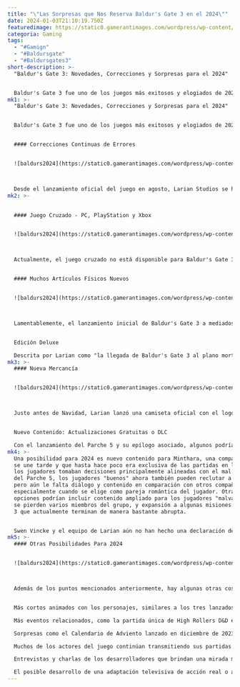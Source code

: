 ```yaml
---
title: "\"Las Sorpresas que Nos Reserva Baldur's Gate 3 en el 2024\""
date: 2024-01-03T21:10:19.750Z
featuredimage: https://static0.gamerantimages.com/wordpress/wp-content/uploads/2023/12/baldurs-gate-3-expect-2024.jpg?q=50&fit=contain&w=1140&h=&dpr=1.5
categoria: Gaming
tags:
  - "#Gamign"
  - "#Baldursgate"
  - "#Baldursgates3"
short-description: >-
  "Baldur's Gate 3: Novedades, Correcciones y Sorpresas para el 2024"


  Baldur's Gate 3 fue uno de los juegos más exitosos y elogiados de 2023, y el desarrollador Larian Studios no muestra señales de detenerse en el nuevo año. La previsión para 2024 incluye correcciones continuas de errores, nuevos
mk1: >-
  "Baldur's Gate 3: Novedades, Correcciones y Sorpresas para el 2024"


  Baldur's Gate 3 fue uno de los juegos más exitosos y elogiados de 2023, y el desarrollador Larian Studios no muestra señales de detenerse en el nuevo año. La previsión para 2024 incluye correcciones continuas de errores, nuevos productos, el esperado lanzamiento de la Edición Deluxe física del juego y posiblemente nuevo contenido, incluido el material insinuado por el recientemente lanzado epílogo. Aunque Larian podría estar pasando a otros proyectos aún no anunciados después del éxito arrollador de Baldur's Gate 3, aún hay mucho por venir para el popular RPG en 2024.


  #### Correcciones Continuas de Errores


  ![baldurs2024](https://static0.gamerantimages.com/wordpress/wp-content/uploads/2023/12/baldurs-gate-3-city.jpg?q=50&fit=crop&w=1500&dpr=1.5 "baldurs2024")



  Desde el lanzamiento oficial del juego en agosto, Larian Studios se ha dedicado a eliminar los errores que ocasionalmente afectan al enorme RPG. Hasta ahora, el juego ha tenido varios parches, abordando problemas como el diálogo que se activa incorrectamente y la lentitud dentro de la abarrotada ciudad de Baldur's Gate. Es casi seguro que 2024 contará con parches y correcciones regulares continuas de Larian, especialmente con el reciente lanzamiento de Baldur's Gate 3 para Xbox Series X/S. Actualmente, Larian está trabajando para abordar problemas de corrupción y eliminación de guardados en la versión de Xbox del juego.
mk2: >-
  

  #### Juego Cruzado - PC, PlayStation y Xbox


  ![baldurs2024](https://static0.gamerantimages.com/wordpress/wp-content/uploads/2023/12/baldurs-gate-3-bard-paladin-multiclass.jpg?q=50&fit=crop&w=1500&dpr=1.5 "baldurs2024")



  Actualmente, el juego cruzado no está disponible para Baldur's Gate 3. Sin embargo, Larian Studios ha declarado previamente que implementar el juego cruzado es una prioridad, especialmente con la rica experiencia multijugador del juego y la nueva disponibilidad en las consolas Xbox, además de PlayStation y PC. Parece probable que esta actualización esté en lo más alto de la lista de cosas por hacer de Larian en 2024 y se implementará antes de que termine el año. Hasta ahora, no hay un anuncio oficial sobre cuándo se implementará el juego cruzado en Baldur's Gate 3, pero definitivamente es posible que Larian sorprenda a los fanáticos al revelarlo de repente, al igual que lo hizo con el nuevo contenido del epílogo en el Parche 5.


  #### Muchos Artículos Físicos Nuevos


  ![baldurs2024](https://static0.gamerantimages.com/wordpress/wp-content/uploads/2024/01/baldurs-gate-3-deluxe-edition.jpg?q=50&fit=crop&w=1500&dpr=1.5 "baldurs2024")



  Lamentablemente, el lanzamiento inicial de Baldur's Gate 3 a mediados de 2023 fue principalmente solo digital y no estuvo acompañado de mercancía oficial de Larian Studios. Sin embargo, el estudio ha estado trabajando para rectificar eso, y 2024 trae la promesa de varios artículos físicos nuevos relacionados con Baldur's Gate 3 para que los coleccionistas disfruten.


  Edición Deluxe

  Descrita por Larian como "la llegada de Baldur's Gate 3 al plano mortal", la Edición Deluxe del juego se anunció a principios de 2023. Actualmente está programada para su lanzamiento en el primer trimestre de 2024 en América, Europa y Oceanía, y estará disponible en ediciones para PC, PlayStation 5 y Xbox. Además de una versión física del juego, la Edición Deluxe incluye el contenido digital Deluxe relacionado con Divinity, un libro de arte digital y hojas de personajes para los personajes de origen, la banda sonora del juego en formato físico y digital, un mapa de Faerun, 32 pegatinas, dos parches, un póster y una caja resistente para almacenar todas las golosinas.
mk3: >-
  #### Nueva Mercancía


  ![baldurs2024](https://static0.gamerantimages.com/wordpress/wp-content/uploads/2023/11/baldurs-gate-3-underdark-not-dangerous.jpg?q=50&fit=crop&w=1500&dpr=1.5 "baldurs2024")



  Justo antes de Navidad, Larian lanzó una camiseta oficial con el logo de Baldur's Gate 3 a través de su sitio oficial. El estudio indicó que esta no era la única pieza de mercancía que planea lanzar para el juego y que actualmente está trabajando con artistas para producir artículos adicionales. Estos podrían incluir más prendas de vestir, impresiones de arte, pequeños artículos como llaveros o botones, bolsas tote y más. Dada la procedencia de Dungeons and Dragons del juego, también es posible que se lancen miniaturas o figuras más grandes con los personajes jugables del juego. También es posible que se lance una edición "Juego del Año" del juego, con obsequios diferentes a la Edición Deluxe, después de que Baldur's Gate 3 obtuviera ese prestigioso premio.


  Nuevo Contenido: Actualizaciones Gratuitas o DLC

  Con el lanzamiento del Parche 5 y su epílogo asociado, algunos podrían preguntarse si Larian ha declarado oficialmente que su trabajo en Baldur's Gate 3 ha terminado y que la historia del juego está oficialmente completa. Sin embargo, nada se ha confirmado, y definitivamente es posible que los desarrolladores tengan más planeado para 2024. Aunque otra actualización importante de contenido parece improbable, no se debe descartar por completo. Faerun es un mundo masivo y aún hay muchas aventuras por vivir.
mk4: >-
  Una posibilidad para 2024 es nuevo contenido para Minthara, una compañera que
  se une tarde y que hasta hace poco era exclusiva de las partidas en las que
  los jugadores tomaban decisiones principalmente alineadas con el mal. A partir
  del Parche 5, los jugadores "buenos" ahora también pueden reclutar a Minthara,
  pero aún le falta diálogo y contenido en comparación con otros compañeros,
  especialmente cuando se elige como pareja romántica del jugador. Otras
  opciones podrían incluir contenido ampliado para los jugadores "malvados", que
  se pierden varios miembros del grupo, y expansión a algunas misiones del Acto
  3 que actualmente terminan de manera bastante abrupta.


  Swen Vincke y el equipo de Larian aún no han hecho una declaración definitiva sobre si Baldur's Gate 3 tendrá contenido descargable. Sin embargo, si se agrega DLC, hay varias opciones. El juego podría expandirse para incluir otras ubicaciones de Forgotten Realms como Neverwinter o Icewind Dale. Podría agregarse una nueva aventura con el viaje de Karlach a Avernus para reparar su motor infernal. El enigmático Withers también podría llamar a los personajes para ayudarlo en otra aventura, como un posible encuentro con Cyric insinuado por una nota misteriosa en el epílogo.
mk5: >-
  #### Otras Posibilidades Para 2024


  ![baldurs2024](https://static0.gamerantimages.com/wordpress/wp-content/uploads/2024/01/baldurs-gate-3-animated-short.jpg?q=50&fit=crop&w=1500&dpr=1.5 "baldurs2024")



  Además de los puntos mencionados anteriormente, hay algunas otras cosas que los fanáticos de Baldur's Gate 3 podrían esperar ver en 2024, ya que Larian ha demostrado una dedicación a sorprender a sus fanáticos y crear materiales humorísticos relacionados.


  Más cortos animados con los personajes, similares a los tres lanzados anteriormente.

  Más eventos relacionados, como la partida única de High Rollers D&D en la que participaron los seis actores de los personajes de origen.

  Sorpresas como el Calendario de Adviento lanzado en diciembre de 2023, que presentaba una nueva mini-historia y música descargable, incluida una versión navideña de "Down by the River".

  Muchos de los actores del juego continúan transmitiendo sus partidas de Baldur's Gate 3 en sitios como Twitch.

  Entrevistas y charlas de los desarrolladores que brindan una mirada más profunda detrás de escena de Baldur's Gate 3.

  El posible desarrollo de una adaptación televisiva de acción real o animada del juego, ya que Netflix ha expresado previamente interés en crear un programa de este tipo.
---
```

